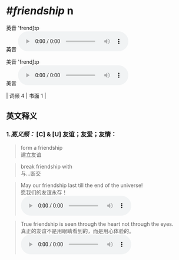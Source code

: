 # ***\#friendship*** n
英音 'frendʃɪp  
英音
<audio src="./media/friendship-B.aac" controls="controls"></audio>

美音 'frendʃɪp  
美音
<audio src="./media/friendship.aac" controls="controls"></audio>



| 词频 4 | 书面 1 |  

英文释义
---
### 1.*高义频：* **[C] & [U] 友谊；友爱；友情：**  

 > form a friendship   
 > 建立友谊    

 > break friendship with   
 > 与…断交    

 > May our friendship last till the end of the universe!  
 > 愿我们的友谊永存！    
<audio src="./media/friendship-1.aac" controls="controls"></audio>

 > True friendship is seen through the heart not through the eyes.  
 > 真正的友谊不是用眼睛看到的，而是用心体验的。    
<audio src="./media/friendship-2.aac" controls="controls"></audio>


